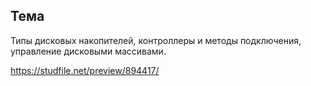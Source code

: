 ## Тема
Типы дисковых накопителей, контроллеры и методы подключения, управление дисковыми массивами.

https://studfile.net/preview/894417/

